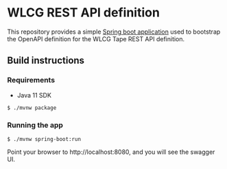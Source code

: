 # WLCG REST API definition

This repository provides a simple [Spring boot application][spring-boot] used
to bootstrap the OpenAPI definition for the WLCG Tape REST API definition.

## Build instructions

### Requirements

- Java 11 SDK 

```
$ ./mvnw package
```

### Running the app

```
$ ./mvnw spring-boot:run 
```

Point your browser to http://localhost:8080, and you will see the swagger UI.


[spring-boot]: ./HELP.md
